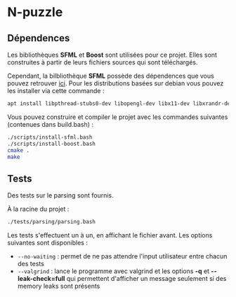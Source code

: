 # N-puzzle

## Dépendences

Les bibliothèques **SFML** et **Boost** sont utilisées pour ce projet. Elles sont construites à partir de leurs fichiers sources qui sont téléchargés.

Cependant, la bilbliothèque **SFML** possède des dépendences que vous pouvez retrouver [ici](https://www.sfml-dev.org/faq.php#grl-dependencies).
Pour les distributions basées sur debian vous pouvez les installer via cette commande :
```bash
apt install libpthread-stubs0-dev libopengl-dev libx11-dev libxrandr-dev libudev-dev libfreetype-dev
```

Vous pouvez construire et compiler le projet avec les commandes suivantes (contenues dans build.bash) :
```bash
./scripts/install-sfml.bash
./scripts/install-boost.bash
cmake .
make
```

## Tests

Des tests sur le parsing sont fournis.

À la racine du projet :

```bash
./tests/parsing/parsing.bash
```

Les tests s'effectuent un à un, en affichant le fichier avant. Les options suivantes sont disponibles :

- `--no-waiting` : permet de ne pas attendre l'input utilisateur entre chacun des tests
- `--valgrind` : lance le programme avec valgrind et les options **-q** et **--leak-check=full** qui permettent d'afficher un message seulement si des memory leaks sont présents
